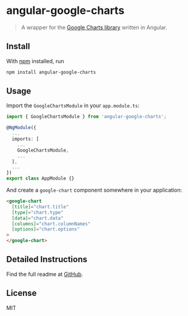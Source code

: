 # angular-google-charts

> A wrapper for the [Google Charts library](https://google-developers.appspot.com/chart/) written in Angular.

## Install

With [npm](https://npmjs.org/) installed, run

```bash
npm install angular-google-charts
```

## Usage

Import the `GoogleChartsModule` in your `app.module.ts`:

```typescript
import { GoogleChartsModule } from 'angular-google-charts';

@NgModule({
  ...
  imports: [
    ...
    GoogleChartsModule,
    ...
  ],
  ...
})
export class AppModule {}
```

And create a `google-chart` component somewhere in your application:

```html
<google-chart
  [title]="chart.title"
  [type]="chart.type"
  [data]="chart.data"
  [columns]="chart.columnNames"
  [options]="chart.options"
>
</google-chart>
```

## Detailed Instructions

Find the full readme at [GitHub](https://github.com/FERNman/angular-google-charts).

## License

MIT
